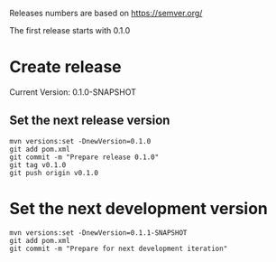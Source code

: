 
Releases numbers are based on  https://semver.org/

The first release starts with 0.1.0 

# Create release

Current Version: 0.1.0-SNAPSHOT
## Set the next release version
```
mvn versions:set -DnewVersion=0.1.0
git add pom.xml
git commit -m "Prepare release 0.1.0"
git tag v0.1.0
git push origin v0.1.0
```

# Set the next development version
```
mvn versions:set -DnewVersion=0.1.1-SNAPSHOT
git add pom.xml
git commit -m "Prepare for next development iteration"
```

